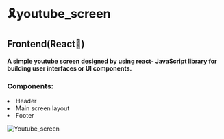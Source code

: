 
# 🎗youtube_screen
<h2>Frontend(React💙)</h2>
<h4> A simple youtube screen designed by using react- JavaScript library for building user interfaces or UI components.</h4>
<h3>Components:</h3> 
    <li>Header </li>
    <li>Main screen layout </li>
    <li>Footer </li>
    
    
  ![Youtube_screen](https://user-images.githubusercontent.com/55224607/118467500-4422d480-b71d-11eb-9d34-7f97ac98dbff.png)



